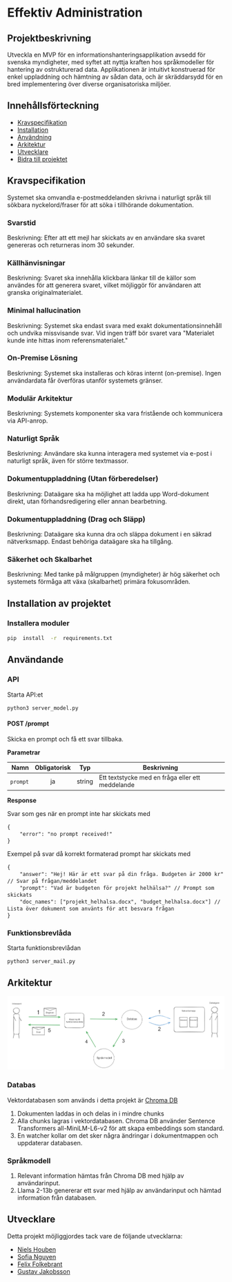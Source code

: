 #  Effektiv Administration

##  Projektbeskrivning
Utveckla en MVP för en informationshanteringsapplikation avsedd för svenska myndigheter, med syftet att nyttja kraften hos språkmodeller för hantering av ostrukturerad data. Applikationen är intuitivt konstruerad för enkel uppladdning och hämtning av sådan data, och är skräddarsydd för en bred implementering över diverse organisatoriska miljöer.

##  Innehållsförteckning
-  [Kravspecifikation](#kravspecifikation)
-  [Installation](#install_and_run)
-  [Användning](#use_project)
-  [Arkitektur](#arkitektur)
-  [Utvecklare](#acknowledgements)
-  [Bidra till projektet](#contribute)

 ##  Kravspecifikation <a  name="kravspecifikation"></a>
Systemet ska omvandla e-postmeddelanden skrivna i naturligt språk till sökbara nyckelord/fraser för att söka i tillhörande dokumentation.

###  Svarstid
Beskrivning: Efter att ett mejl har skickats av en användare ska svaret genereras och returneras inom 30 sekunder.

###  Källhänvisningar
Beskrivning: Svaret ska innehålla klickbara länkar till de källor som användes för att generera svaret, vilket möjliggör för användaren att granska originalmaterialet.

###  Minimal hallucination
Beskrivning: Systemet ska endast svara med exakt dokumentationsinnehåll och undvika missvisande svar. Vid ingen träff bör svaret vara "Materialet kunde inte hittas inom referensmaterialet."

###  On-Premise Lösning
Beskrivning: Systemet ska installeras och köras internt (on-premise). Ingen användardata får överföras utanför systemets gränser.

###  Modulär Arkitektur
Beskrivning: Systemets komponenter ska vara fristående och kommunicera via API-anrop.

###  Naturligt Språk
Beskrivning: Användare ska kunna interagera med systemet via e-post i naturligt språk, även för större textmassor.

###  Dokumentuppladdning (Utan förberedelser)
Beskrivning: Dataägare ska ha möjlighet att ladda upp Word-dokument direkt, utan förhandsredigering eller annan bearbetning.

###  Dokumentuppladdning (Drag och Släpp)
Beskrivning: Dataägare ska kunna dra och släppa dokument i en säkrad nätverksmapp. Endast behöriga dataägare ska ha tillgång.

###  Säkerhet och Skalbarhet
Beskrivning: Med tanke på målgruppen (myndigheter) är hög säkerhet och systemets förmåga att växa (skalbarhet) primära fokusområden.

##  Installation av projektet <a  name="install_and_run"></a>

###  Installera moduler
```bash
pip  install  -r  requirements.txt
```

##  Användande <a  name="use_project"></a>

### API

Starta API:et

```bash
python3 server_model.py
```

#### POST /prompt
Skicka en prompt och få ett svar tillbaka.

**Parametrar**

|          Namn | Obligatorisk |  Typ   | Beskrivning                                                                                                                                                           |
| -------------:|:--------:|:-------:| --------------------------------------------------------------------------------------------------------------------------------------------------------------------- |
|     `prompt` | ja | string  | Ett textstycke med en fråga eller ett meddelande                                                                      |

**Response**

Svar som ges när en prompt inte har skickats med

```
{
    "error": "no prompt received!"
}
```



Exempel på svar då korrekt formaterad prompt har skickats med

```
{
    "answer": "Hej! Här är ett svar på din fråga. Budgeten är 2000 kr" // Svar på frågan/meddelandet
    "prompt": "Vad är budgeten för projekt helhälsa?" // Prompt som skickats
    "doc_names": ["projekt_helhalsa.docx", "budget_helhalsa.docx"] // Lista över dokument som använts för att besvara frågan
}
```

### Funktionsbrevlåda

Starta funktionsbrevlådan

```bash
python3 server_mail.py
```



##  Arkitektur<a  name="arkitektur"></a>
<img src="files/images/prel_arch.png">

###  Databas
Vektordatabasen som används i detta projekt är [Chroma DB](https://www.trychroma.com/)
1. Dokumenten laddas in och delas in i mindre chunks
2. Alla chunks lagras i vektordatabasen. Chroma DB använder Sentence Transformers all-MiniLM-L6-v2 för att skapa embeddings som standard.
3. En watcher kollar om det sker några ändringar i dokumentmappen och uppdaterar databasen.

### Språkmodell
1. Relevant information hämtas från Chroma DB med hjälp av användarinput.
2. Llama 2-13b genererar ett svar med hjälp av användarinput och hämtad information från databasen.

##  Utvecklare <a  name="acknowledgements"></a>
Detta projekt möjliggjordes tack vare de följande utvecklarna:
-  [Niels Houben](https://github.com/NielsHouben)
-  [Sofia Nguyen](https://github.com/sofianguyenAI)
-  [Felix Folkebrant](https://github.com/FelixFolkebrantAIS)
-  [Gustav Jakobsson](https://github.com/gusjak251)